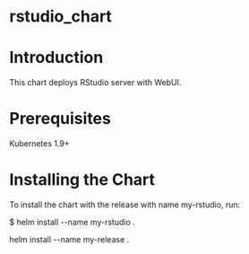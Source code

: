 # rstudio_chart

# Introduction

This chart deploys RStudio server with WebUI.

# Prerequisites

Kubernetes 1.9+

# Installing the Chart

To install the chart with the release with name my-rstudio, run:

$ helm install --name my-rstudio .

helm install --name my-release .
